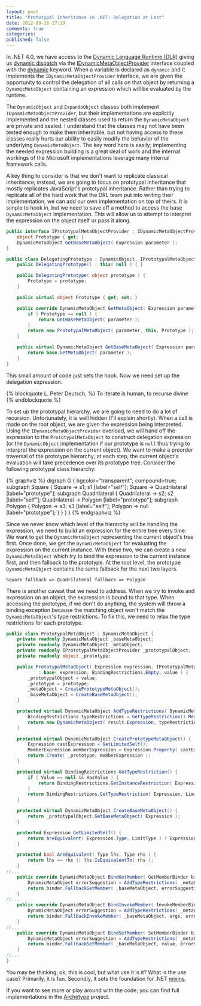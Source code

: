```yaml
---
layout: post
title: "Prototypal Inheritance in .NET: Delegation at Last"
date: 2012-09-16 17:19
comments: true
categories: 
published: false
---
```

In .NET 4.0, we have access to the [Dynamic Language Runtime (DLR)][] giving us [dynamic dispatch][] via the [IDynamicMetaObjectProvider][] interface coupled with the [dynamic][] keyword. When a variable is declared as ```dynamic``` and it implements the ```IDynamicMetaObjectProvider``` interface, we are given the opportunity to control the delegation of all calls on that object by returning a ```DynamicMetaObject``` containing an expression which will be evaluated by the runtime.

The ```DynamicObject``` and ```ExpandoObject``` classes both implement ```IDynamicMetaObjectProvider```, but their implementations are explicitly implemented and the nested classes used to return the ```DynamicMetaObject``` are private and sealed. I understand that the classes may not have been tested enough to make them inheritable, but not having access to these classes really hurts our ability to easily modify the behavior of the underlying ```DynamicMetaObject```. The key word here is easily; implementing the needed expression building is a great deal of work and the internal workings of the Microsoft implementations leverage many internal framework calls.

A key thing to consider is that we don't want to replicate classical inheritance; instead, we are going to focus on prototypal inheritance that mostly replicates JavaScript's prototypal inheritance. Rather than trying to replicate all of the hard work that the DRL team put into writing their implementation, we can add our own implementation on top of theirs. It is simple to hook in, but we need to save off a method to access the base ```DynamicMetaObject``` implementation. This will allow us to attempt to interpret the expression on the object itself or pass it along.

``` csharp
public interface IPrototypalMetaObjectProvider : IDynamicMetaObjectProvider {
    object Prototype { get; }
    DynamicMetaObject GetBaseMetaObject( Expression parameter );
}

public class DelegatingPrototype : DynamicObject, IPrototypalMetaObjectProvider {
    public DelegatingPrototype() : this( null ) { }

    public DelegatingPrototype( object prototype ) {
        Prototype = prototype;
    }

    public virtual object Prototype { get; set; }

    public override DynamicMetaObject GetMetaObject( Expression parameter ) {
        if ( Prototype == null ) {
            return GetBaseMetaObject( parameter );
        }
        return new PrototypalMetaObject( parameter, this, Prototype );
    }

    public virtual DynamicMetaObject GetBaseMetaObject( Expression parameter ) {
        return base.GetMetaObject( parameter );
    }
}
```

This small amount of code just sets the hook. Now we need set up the delegation expression. 

{% blockquote L. Peter Deutsch, %}
To iterate is human, to recurse divine
{% endblockquote %}

To set up the prototypal hierarchy, we are going to need to do a lot of recursion. Unfortunately, it is well hidden (I'll explain shortly). When a call is made on the root object, we are given the expression being interpreted. Using the ```IDynamicMetaObjectProvider``` overload, we will hand off the expression to the ```PrototypalMetaObject``` to construct delegation expression (or the ```DynamicObject``` implementation if our prototype is ```null``` thus trying to interpret the expression on the current object). We want to make a preorder traversal of the prototype hierarchy; at each step, the current object's evaluation will take precedence over its prototype tree. Consider the following prototypal class hierarchy:

{% graphviz %}
digraph G {
  bgcolor="transparent";
  compound=true;
  subgraph Square {
    Square -> s1;
    s1 [label="self"];
    Square -> Quadrilateral [label="prototype"];
      subgraph Quadrilateral {
      Quadrilateral -> s2; 
      s2 [label="self"];
      Quadrilateral -> Polygon [label="prototype"];
      subgraph Polygon {
        Polygon -> s3;
        s3 [label="self"];
        Polygon -> null [label="prototype"];
      }
    }
  }
}
{% endgraphviz %}

Since we never know which level of the hierarchy will be handling the expression, we need to build an expression for the entire tree every time. We want to get the ```DynamicMetaObject``` representing the current object's tree first. Once done, we get the  ```DynamicMetaObject``` for evaluating the expression on the current instance. With these two, we can create a new  ```DynamicMetaObject``` which try to bind the expression to the current instance first, and then fallback to the prototype. At the root level, the prototype ```DynamicMetaObject``` contains the same fallback for the next two layers.

```Square fallback => Quadrilateral fallback => Polygon```

There is another caveat that we need to address. When we try to invoke and expression on an object, the expression is bound to that type. When accessing the prototype, if we don't do anything, the system will throw a binding exception because the matching object won't match the ```DynamicMetaObject```'s type restrictions. To fix this, we need to relax the type restrictions for each prototype.

``` csharp
public class PrototypalMetaObject : DynamicMetaObject {
    private readonly DynamicMetaObject _baseMetaObject;
    private readonly DynamicMetaObject _metaObject;
    private readonly IPrototypalMetaObjectProvider _prototypalObject;
    private readonly object _prototype;

    public PrototypalMetaObject( Expression expression, IPrototypalMetaObjectProvider value, object prototype )
            : base( expression, BindingRestrictions.Empty, value ) {
        _prototypalObject = value;
        _prototype = prototype;
        _metaObject = CreatePrototypeMetaObject();
        _baseMetaObject = CreateBaseMetaObject();
    }

    protected virtual DynamicMetaObject AddTypeRestrictions( DynamicMetaObject result ) {
        BindingRestrictions typeRestrictions = GetTypeRestriction().Merge( result.Restrictions );
        return new DynamicMetaObject( result.Expression, typeRestrictions, _metaObject.Value );
    }

    protected virtual DynamicMetaObject CreatePrototypeMetaObject() {
        Expression castExpression = GetLimitedSelf();
        MemberExpression memberExpression = Expression.Property( castExpression, "Prototype" );
        return Create( _prototype, memberExpression );
    }

    protected virtual BindingRestrictions GetTypeRestriction() {
        if ( Value == null && HasValue ) {
            return BindingRestrictions.GetInstanceRestriction( Expression, null );
        }
        return BindingRestrictions.GetTypeRestriction( Expression, LimitType );
    }

    protected virtual DynamicMetaObject CreateBaseMetaObject() {
        return _prototypalObject.GetBaseMetaObject( Expression );
    }

    protected Expression GetLimitedSelf() {
        return AreEquivalent( Expression.Type, LimitType ) ? Expression : Expression.Convert( Expression, LimitType );
    }

    protected bool AreEquivalent( Type lhs, Type rhs ) {
        return lhs == rhs || lhs.IsEquivalentTo( rhs );
    }
//...
    public override DynamicMetaObject BindGetMember( GetMemberBinder binder ) {
        DynamicMetaObject errorSuggestion = AddTypeRestrictions( _metaObject.BindGetMember( binder ) );
        return binder.FallbackGetMember( _baseMetaObject, errorSuggestion );
    }
//...
    public override DynamicMetaObject BindInvokeMember( InvokeMemberBinder binder, DynamicMetaObject[] args ) {
        DynamicMetaObject errorSuggestion = AddTypeRestrictions( _metaObject.BindInvokeMember( binder, args ) );
        return binder.FallbackInvokeMember( _baseMetaObject, args, errorSuggestion );
    }
//...
    public override DynamicMetaObject BindSetMember( SetMemberBinder binder, DynamicMetaObject value ) {
        DynamicMetaObject errorSuggestion = AddTypeRestrictions( _metaObject.BindSetMember( binder, value ) );
        return binder.FallbackSetMember( _baseMetaObject, value, errorSuggestion );
    }
//...
}
```

You may be thinking, ok, this is cool, but what use it is it? What is the use case? Primarily, it is fun. Secondly, it sets the foundation for .NET [mixins][].

If you want to see more or play around with the code, you can find full implementations in the [Archetype][] project.

[Dynamic Language Runtime (DLR)]: http://en.wikipedia.org/wiki/Dynamic_Language_Runtime
[dynamic dispatch]: http://en.wikipedia.org/wiki/Dynamic_dispatch
[IDynamicMetaObjectProvider]: http://msdn.microsoft.com/en-us/library/system.dynamic.idynamicmetaobjectprovider(v=vs.100).aspx
[dynamic]: http://msdn.microsoft.com/en-us/library/dd264741(v=vs.100).aspx
[mixins]: http://en.wikipedia.org/wiki/Mixin
[Archetype]: https://github.com/idavis/Archetype